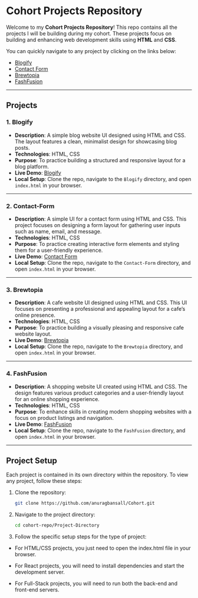 # Cohort Projects Repository

Welcome to my **Cohort Projects Repository**! This repo contains all the projects I will be building during my cohort. These projects focus on building and enhancing web development skills using **HTML** and **CSS**.

You can quickly navigate to any project by clicking on the links below:

- [Blogify](#blogify)
- [Contact Form](#contact-form)
- [Brewtopia](#brewtopia)
- [FashFusion](#fashfusion)

---

## Projects

### <a name="blogify"></a>1. **Blogify**
- **Description**: A simple blog website UI designed using HTML and CSS. The layout features a clean, minimalist design for showcasing blog posts.
- **Technologies**: HTML, CSS
- **Purpose**: To practice building a structured and responsive layout for a blog platform.
- **Live Demo**: [Blogify](https://blogify-online.vercel.app/)
- **Local Setup**: Clone the repo, navigate to the `Blogify` directory, and open `index.html` in your browser.

---

### <a name="contact-form"></a>2. **Contact-Form**
- **Description**: A simple UI for a contact form using HTML and CSS. This project focuses on designing a form layout for gathering user inputs such as name, email, and message.
- **Technologies**: HTML, CSS
- **Purpose**: To practice creating interactive form elements and styling them for a user-friendly experience.
- **Live Demo**: [Contact Form](https://cohort-contact-form.vercel.app/)
- **Local Setup**: Clone the repo, navigate to the `Contact-Form` directory, and open `index.html` in your browser.

---

### <a name="brewtopia"></a>3. **Brewtopia**
- **Description**: A cafe website UI designed using HTML and CSS. This UI focuses on presenting a professional and appealing layout for a cafe’s online presence.
- **Technologies**: HTML, CSS
- **Purpose**: To practice building a visually pleasing and responsive cafe website layout.
- **Live Demo**: [Brewtopia](https://brewtopia-online.vercel.app/)
- **Local Setup**: Clone the repo, navigate to the `Brewtopia` directory, and open `index.html` in your browser.

---

### <a name="fashfusion"></a>4. **FashFusion**
- **Description**: A shopping website UI created using HTML and CSS. The design features various product categories and a user-friendly layout for an online shopping experience.
- **Technologies**: HTML, CSS
- **Purpose**: To enhance skills in creating modern shopping websites with a focus on product listings and navigation.
- **Live Demo**: [FashFusion](https://fash-fusion.vercel.app/)
- **Local Setup**: Clone the repo, navigate to the `FashFusion` directory, and open `index.html` in your browser.

---

## Project Setup

Each project is contained in its own directory within the repository. To view any project, follow these steps:

1. Clone the repository:
   ```bash
   git clone https://github.com/anuragbansall/Cohort.git
   
2. Navigate to the project directory:
    ```bash
    cd cohort-repo/Project-Directory
    
3. Follow the specific setup steps for the type of project:

- For HTML/CSS projects, you just need to open the index.html file in your browser.

- For React projects, you will need to install dependencies and start the development server.

- For Full-Stack projects, you will need to run both the back-end and front-end servers.

